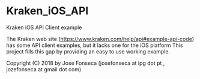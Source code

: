 # Kraken_iOS_API
Kraken iOS API Client example

The Kraken web site (https://www.kraken.com/help/api#example-api-code) has some API client examples, but it lacks one for the iOS platform
This project fills this gap by providing an easy to use working example.

Copyright (C) 2018 by Jose Fonseca (josefonseca at ipg dot pt , jozefonseca at gmail dot com)
